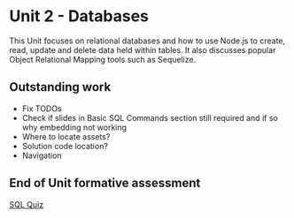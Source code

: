 # Unit 2 - Databases
This Unit focuses on relational databases and how to use Node.js to create, read, update and delete data held within tables. It also discusses popular Object Relational Mapping tools such as Sequelize.

## Outstanding work
  * Fix TODOs
  * Check if slides in Basic SQL Commands section still required and if so why embedding not working
  * Where to locate assets?
  * Solution code location?
  * Navigation

## End of Unit formative assessment
[SQL Quiz](https://www.w3schools.com/quiztest/quiztest.asp?qtest=SQL)